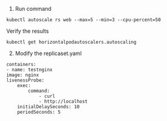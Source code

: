 1. Run command 
```
kubectl autoscale rs web --max=5 --min=3 --cpu-percent=50
```

Verify the results
```
kubectl get horizontalpodautoscalers.autoscaling
```

2. Modify the replicaset.yaml
```
containers:
- name: testnginx
image: nginx
livenessProbe:
    exec:
        command:
            - curl
            - http://localhost
    initialDelaySeconds: 10
    periodSeconds: 5
```
